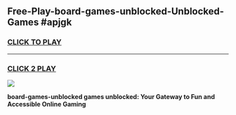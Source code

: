 
## Free-Play-board-games-unblocked-Unblocked-Games #apjgk
<h3>
<a href="https://news.freeplayer.one?title=board-games-unblocked&ref=8M">CLICK TO PLAY</a></h3>
<hr>

<h3>
<a href="https://news.freeplayer.one?title=board-games-unblocked&ref=8M">CLICK 2 PLAY</a>
  
</h3>

<a href="https://news.freeplayer.one?title=board-games-unblocked&ref=8M"><img src="https://clearcache.store/games.png"></a>


**board-games-unblocked games unblocked: Your Gateway to Fun and Accessible Online Gaming**

